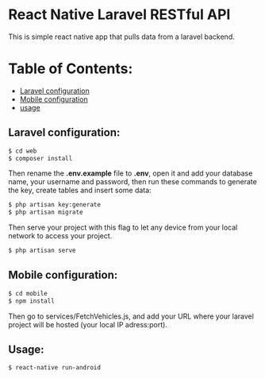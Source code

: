 # React Native Laravel RESTful API
This is  simple react native app that pulls data from a laravel backend.

# Table of Contents:
* [Laravel configuration](#laravel-configuration)
* [Mobile configuration](#mobile-configuration)
* [usage](#usage)

## Laravel configuration:
```sh
$ cd web
$ composer install
```
Then rename the **.env.example** file to **.env**, open it and add your database name, your username and password, then run these commands to generate the key, create tables and insert some data:
```sh
$ php artisan key:generate
$ php artisan migrate 
```
Then serve your project with this flag to let any device from your local network to access your project.
```sh
$ php artisan serve
```
## Mobile configuration:
```sh
$ cd mobile
$ npm install
```
Then go to services/FetchVehicles.js, and add your URL where your laravel project will be hosted (your local IP adress:port).

## Usage:
```
$ react-native run-android
```


